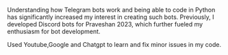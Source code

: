 Understanding how Telegram bots work and being able to code in Python has significantly increased my interest in creating such bots. Previously, I developed Discord bots for Praveshan 2023, which further fueled my enthusiasm for bot development.

Used Youtube,Google and Chatgpt to learn and fix minor issues in my code.